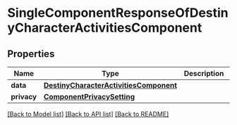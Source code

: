 # SingleComponentResponseOfDestinyCharacterActivitiesComponent

## Properties
Name | Type | Description | Notes
------------ | ------------- | ------------- | -------------
**data** | [**DestinyCharacterActivitiesComponent**](DestinyCharacterActivitiesComponent.md) |  | [optional] 
**privacy** | [**ComponentPrivacySetting**](ComponentPrivacySetting.md) |  | [optional] 

[[Back to Model list]](../README.md#documentation-for-models) [[Back to API list]](../README.md#documentation-for-api-endpoints) [[Back to README]](../README.md)


